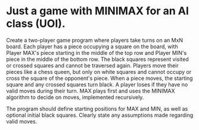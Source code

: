 # Just a game with MINIMAX for an AI class (UOI).
Create a two-player game program where players take turns on an MxN board. Each player has a piece occupying a square on the board, with Player MAX's piece starting in the middle of the top row and Player MIN's piece in the middle of the bottom row.
The black squares represent visited or crossed squares and cannot be traversed again. Players move their pieces like a chess queen, but only on white squares and cannot occupy or cross the square of the opponent's piece. When a piece moves, the starting square and any crossed squares turn black.
A player loses if they have no valid moves during their turn. MAX plays first and uses the MINIMAX algorithm to decide on moves, implemented recursively.

The program should define starting positions for MAX and MIN, as well as optional initial black squares. Clearly state any assumptions made regarding valid moves.
